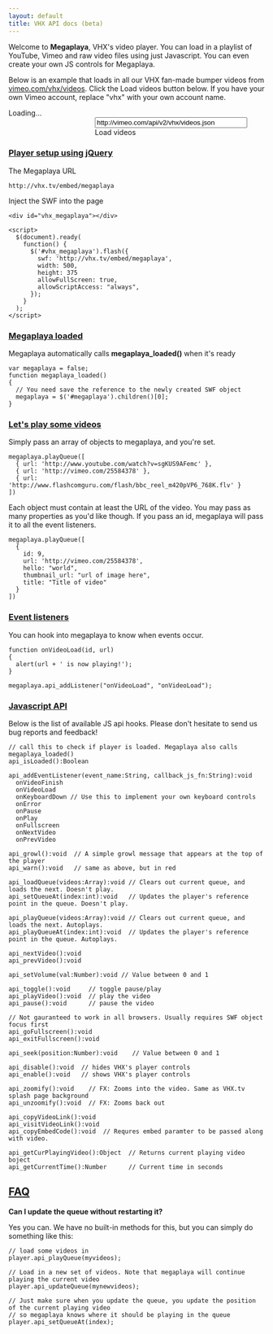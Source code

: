 ```yaml
---
layout: default
title: VHX API docs (beta)
---
```



<script type="text/javascript">
  $(document).ready(
    function() {
      $('#megaplaya').flash({
        swf: 'http://vhx.tv/embed/megaplaya',
        width: 500,
        allowFullScreen: true,
        allowScriptAccess: "always",
        height: 375
      });
    }
  );

  // Megaplaya calls this function when it's ready
  var megaplaya = false;
  function megaplaya_loaded()
  {
    megaplaya = $('#megaplaya').children()[0];
  }

  function load_videos()
  {
    $.ajax({
      type: "GET",
      url: $('#vimeo_videos_url')[0].value,
      dataType: "jsonp",
      success: function(videos, status, ajax) {
        if (videos) {
          megaplaya.api_playQueue(videos);
        }
      }
     });
  }

</script>

Welcome to <b markdown="1">Megaplaya</b>, VHX's video player. You can load in a playlist of YouTube, Vimeo and raw video files using just Javascript. You can even create your own JS controls for Megaplaya.

Below is an example that loads in all our VHX fan-made bumper videos from [vimeo.com/vhx/videos](http://vimeo.com/vhx/videos). Click the Load videos button below. If you have your own Vimeo account, replace "vhx" with your own account name.

<div id="megaplaya" markdown="1">Loading...</div>

<div style="margin-left: 170px;" markdown="1">
<input id="vimeo_videos_url" type="text" value="http://vimeo.com/api/v2/vhx/videos.json" style="width:300px;" />
<div class="btn" onclick="load_videos()" style="width: 140px;">Load videos</div>
</div>

### [Player setup using jQuery](#setup)

The Megaplaya URL

    http://vhx.tv/embed/megaplaya

Inject the SWF into the page

    <div id="vhx_megaplaya"></div>

    <script>
      $(document).ready(
        function() {
          $('#vhx_megaplaya').flash({
            swf: 'http://vhx.tv/embed/megaplaya',
            width: 500,
            height: 375
            allowFullScreen: true,
            allowScriptAccess: "always",
          });
        }
      );
    </script>

### [Megaplaya loaded](#megaplaya-loaded)

Megaplaya automatically calls **megaplaya_loaded()** when it's ready

    var megaplaya = false;
    function megaplaya_loaded()
    {
      // You need save the reference to the newly created SWF object
      megaplaya = $('#megaplaya').children()[0];
    }

### [Let's play some videos](#example)

Simply pass an array of objects to megaplaya, and you're set.

    megaplaya.playQueue([
      { url: 'http://www.youtube.com/watch?v=sgKUS9AFemc' },
      { url: 'http://vimeo.com/25584378' },
      { url: 'http://www.flashcomguru.com/flash/bbc_reel_m420pVP6_768K.flv' }
    ])

Each object must contain at least the URL of the video. You may pass as many properties as you'd like though. If you pass an id, megaplaya will pass it to all the event listeners.

    megaplaya.playQueue([
      {
        id: 9,
        url: 'http://vimeo.com/25584378',
        hello: "world",
        thumbnail_url: "url of image here",
        title: "Title of video"
      }
    ])

### [Event listeners](#listen)

You can hook into megaplaya to know when events occur.

    function onVideoLoad(id, url)
    {
      alert(url + ' is now playing!');
    }

    megaplaya.api_addListener("onVideoLoad", "onVideoLoad");

### [Javascript API](#javascript-api)

Below is the list of available JS api hooks. Please don't hesitate to send us bug reports and feedback!

    // call this to check if player is loaded. Megaplaya also calls megaplaya_loaded()
    api_isLoaded():Boolean

    api_addEventListener(event_name:String, callback_js_fn:String):void
      onVideoFinish
      onVideoLoad
      onKeyboardDown // Use this to implement your own keyboard controls
      onError
      onPause
      onPlay
      onFullscreen
      onNextVideo
      onPrevVideo

    api_growl():void  // A simple growl message that appears at the top of the player
    api_warn():void   // same as above, but in red

    api_loadQueue(videos:Array):void // Clears out current queue, and loads the next. Doesn't play.
    api_setQueueAt(index:int):void   // Updates the player's reference point in the queue. Doesn't play.

    api_playQueue(videos:Array):void // Clears out current queue, and loads the next. Autoplays.
    api_playQueueAt(index:int):void  // Updates the player's reference point in the queue. Autoplays.

    api_nextVideo():void
    api_prevVideo():void

    api_setVolume(val:Number):void // Value between 0 and 1

    api_toggle():void     // toggle pause/play
    api_playVideo():void  // play the video
    api_pause():void      // pause the video

    // Not gauranteed to work in all browsers. Usually requires SWF object focus first
    api_goFullscreen():void
    api_exitFullscreen():void

    api_seek(position:Number):void    // Value between 0 and 1

    api_disable():void  // hides VHX's player controls
    api_enable():void   // shows VHX's player controls

    api_zoomify():void    // FX: Zooms into the video. Same as VHX.tv splash page background
    api_unzoomify():void  // FX: Zooms back out

    api_copyVideoLink():void
    api_visitVideoLink():void
    api_copyEmbedCode():void  // Requres embed paramter to be passed along with video.

    api_getCurPlayingVideo():Object  // Returns current playing video boject
    api_getCurrentTime():Number      // Current time in seconds

## [FAQ](#faq)

__Can I update the queue without restarting it?__

Yes you can. We have no built-in methods for this, but you can simply do something like this:

    // load some videos in
    player.api_playQueue(myvideos);

    // Load in a new set of videos. Note that megaplaya will continue playing the current video
    player.api_updateQueue(mynewvideos);

    // Just make sure when you update the queue, you update the position of the current playing video
    // so megaplaya knows where it should be playing in the queue
    player.api_setQueueAt(index);

